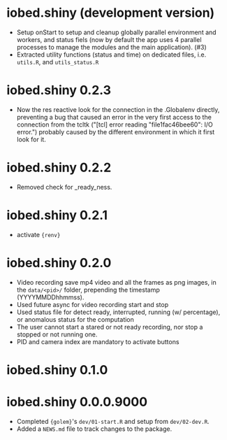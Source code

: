 # iobed.shiny (development version)

* Setup onStart to setup and cleanup globally parallel environment and workers, and status fiels (now by default the app uses 4 parallel processes to manage the modules and the main application). (#3)
* Extracted utility functions (status and time) on dedicated files, i.e. `utils.R`, and `utils_status.R`

# iobed.shiny 0.2.3

* Now the res reactive look for the connection in the .Globalenv directly, preventing a bug that caused an error in the very first access to the connection from the tcltk ("[tcl] error reading "file1fac46bee60": I/O error.") probably caused by the different environment in which it first look for it.

# iobed.shiny 0.2.2

* Removed check for _ready_ness.

# iobed.shiny 0.2.1

* activate `{renv}`

# iobed.shiny 0.2.0

* Video recording save mp4 video and all the frames as png images, in the `data/<pid>/` folder, prepending the timestamp (YYYYMMDDhhmmss).
* Used future async for video recording start and stop
* Used status file for detect ready, interrupted, running (w/ percentage), or anomalous status for the computation
* The user cannot start a stared or not ready recording, nor stop a stopped or not running one.
* PID and camera index are mandatory to activate buttons

# iobed.shiny 0.1.0

# iobed.shiny 0.0.0.9000

* Completed `{golem}`'s `dev/01-start.R` and setup from `dev/02-dev.R`.
* Added a `NEWS.md` file to track changes to the package.
